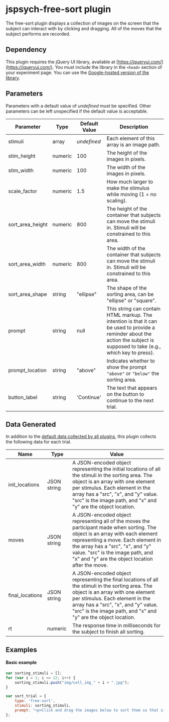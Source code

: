 # jspsych-free-sort plugin

The free-sort plugin displays a collection of images on the screen that the subject can interact with by clicking and dragging. All of the moves that the subject performs are recorded.

## Dependency

This plugin requires the jQuery UI library, available at [https://jqueryui.com/](https://jqueryui.com/). You must include the library in the `<head>` section of your experiment page. You can use the [Google-hosted version of the library](https://developers.google.com/speed/libraries/#jquery-ui).

## Parameters

Parameters with a default value of *undefined* must be specified. Other parameters can be left unspecified if the default value is acceptable.

Parameter | Type | Default Value | Description
----------|------|---------------|------------
stimuli | array | *undefined* | Each element of this array is an image path.
stim_height | numeric | 100 | The height of the images in pixels.
stim_width | numeric | 100 | The width of the images in pixels.
scale_factor | numeric | 1.5 | How much larger to make the stimulus while moving (1 = no scaling).
sort_area_height | numeric | 800 | The height of the container that subjects can move the stimuli in. Stimuli will be constrained to this area.
sort_area_width | numeric | 800 | The width of the container that subjects can move the stimuli in. Stimuli will be constrained to this area.
sort_area_shape | string | "ellipse" | The shape of the sorting area, can be "ellipse" or "square".
prompt | string | null | This string can contain HTML markup. The intention is that it can be used to provide a reminder about the action the subject is supposed to take (e.g., which key to press).
prompt_location | string | "above" | Indicates whether to show the prompt `"above"` or `"below"` the sorting area.
button_label | string |  'Continue' | The text that appears on the button to continue to the next trial.

## Data Generated

In addition to the [default data collected by all plugins](overview#data-collected-by-plugins), this plugin collects the following data for each trial.

Name | Type | Value
-----|------|------
init_locations | JSON string | A JSON-encoded object representing the initial locations of all the stimuli in the sorting area. The object is an array with one element per stimulus. Each element in the array has a "src", "x", and "y" value. "src" is the image path, and "x" and "y" are the object location.
moves | JSON string |  A JSON-encoded object representing all of the moves the participant made when sorting. The object is an array with each element representing a move. Each element in the array has a "src", "x", and "y" value. "src" is the image path, and "x" and "y" are the object location after the move.
final_locations | JSON string | A JSON-encoded object representing the final locations of all the stimuli in the sorting area. The object is an array with one element per stimulus. Each element in the array has a "src", "x", and "y" value. "src" is the image path, and "x" and "y" are the object location.
rt | numeric | The response time in milliseconds for the subject to finish all sorting.

## Examples

#### Basic example

```javascript
var sorting_stimuli = [];
for (var i = 1; i <= 12; i++) {
    sorting_stimuli.push("img/cell_img_" + i + ".jpg");
}

var sort_trial = {
    type: 'free-sort',
    stimuli: sorting_stimuli,
    prompt: "<p>Click and drag the images below to sort them so that similar items are close together.</p>"
};
```
